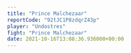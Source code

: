```yaml
---
title: "Prince Malchezaar"
reportCode: "92tJC1P8zdqrZ43p"
player: "Undostres"
fight: "Prince Malchezaar"
date: 2021-10-16T13:08:36.936000+00:00
---
```

